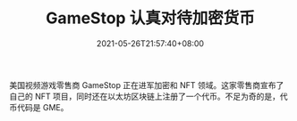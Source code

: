 ﻿---
title: "GameStop 认真对待加密货币"
date: 2021-05-26T21:57:40+08:00
lastmod: 2021-05-26T16:45:40+08:00
draft: false
authors: ["Elfin"]
description: "美国视频游戏零售商 GameStop 正在进军加密和 NFT 领域。这家零售商宣布了自己的 NFT 项目，同时还在以太坊区块链上注册了一个代币。不足为奇的是，代币代码是 GME。"
featuredImage: "gamestop-getting-serious-into-crypto.png"
tags: ["Virtual World","虚拟世界","Play to Earn"]
categories: ["news"]
news: ["虚拟世界"]
weight: 
lightgallery: true
pinned: false
recommend: false
recommend1: false
---

美国视频游戏零售商 GameStop 正在进军加密和 NFT 领域。这家零售商宣布了自己的 NFT 项目，同时还在以太坊区块链上注册了一个代币。不足为奇的是，代币代码是 GME。

<!--more-->

